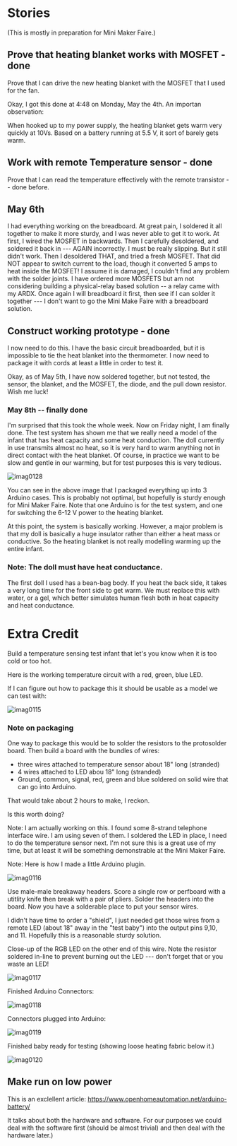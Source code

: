 # Stories

(This is mostly in preparation for Mini Maker Faire.)

## Prove that heating blanket works with MOSFET - done

Prove that I can drive the new heating blanket with the MOSFET that I used for the fan.

Okay, I got this done at 4:48 on Monday, May the 4th.  An importan observation:

When hooked up to my power supply, the heating blanket gets warm very quickly at 10Vs. Based on a battery running at 
5.5 V, it sort of barely gets warm.

## Work with remote Temperature sensor - done

Prove that I can read the temperature effectively with the remote transistor -- done before.

## May 6th

I had everything working on the breadboard.  At great pain, I soldered it all together to make it more sturdy, and I was never able to get it to work.  At first, I wired the MOSFET in backwards.  Then I carefully desoldered, and soldered it back in --- AGAIN incorrectly.  I must be really slipping.  But it still didn't work.  Then I desoldered THAT, and tried a fresh MOSFET.  That did NOT appear to switch current to the load, though it converted 5 amps to heat inside the MOSFET!  I assume it is damaged, I couldn't find any problem with the solder joints.  I have ordered more MOSFETS but am not considering building a physical-relay based solution -- a relay came with my ARDX. Once again I will breadboard it first, then see if I can solder it together --- I don't want to go the Mini Make Faire with a breadboard solution.

## Construct working prototype - done

I now need to do this.  I have the basic circuit breadboarded, but it is impossible to tie the heat blanket into the
thermometer.  I now need to package it with cords at least a little in order to test it.

Okay, as of May 5th, I have now soldered together, but not tested, the sensor, the blanket, and the MOSFET, the diode, and the pull down resistor.  Wish me luck!

### May 8th -- finally done

I'm surprised that this took the whole week.  Now on Friday night, I am finally done.  The test system has shown me that we really need a model of the infant that has heat capacity and some heat conduction.  The doll currently in use transmits almost no heat, so it is very hard to warm anything not in direct contact with the heat blanket.  Of course, in practice we want to be slow and gentle in our warming, but for test purposes this is very tedious.

![imag0128](https://cloud.githubusercontent.com/assets/5296671/7547662/5703b912-f5b7-11e4-86b0-711fdefc3394.jpg)

You can see in the above image that I packaged everything up into 3 Arduino cases. This is probably not optimal, but hopefully is sturdy enough for Mini Maker Faire. Note that one Arduino is for the test system, and one for switching the 6-12 V power to the heating blanket.

At this point, the system is basically working.  However, a major problem is that my doll is basically a huge insulator rather than either a heat mass or conductive.  So the heating blanket is not really modelling warming up the entire infant.  

### Note: The doll must have heat conductance.

The first doll I used has a bean-bag body.  If you heat the back side, it takes a very long time for the front side to get warm.  We must replace this with water, or a gel, which better simulates human flesh both in heat capacity and heat conductance.




# Extra Credit

Build a temperature sensing test infant that let's you know when it is too cold or too hot.

Here is the working temperature circuit with a red, green, blue LED.

If I can figure out how to package this it should be usable as a model we can test with:

![imag0115](https://cloud.githubusercontent.com/assets/5296671/7426473/b4928d2e-ef8b-11e4-9f14-0166d2df42df.jpg)

### Note on packaging

One way to package this would be to solder the resistors to the protosolder board.  Then build a board with the bundles of wires:

* three wires attached to temperature sensor about 18" long (stranded)
* 4 wires attached to LED abou 18" long (stranded)
* Ground, common, signal, red, green and blue soldered on solid wire that can go into Arduino.

That would take about 2 hours to make, I reckon.

Is this worth doing?

Note: I am actually working on this.  I found some 8-strand telephone interface wire.  I am using seven of them.  I soldered the LED in place, I need to do the temperature sensor next.  I'm not sure this is a great use of my time, but at least it will be something demonstrable at the Mini Maker Faire.

Note: Here is how I made a little Arduino plugin.

![imag0116](https://cloud.githubusercontent.com/assets/5296671/7442051/3c631796-f0c7-11e4-911f-d299824b4876.jpg)

Use male-male breakaway headers. Score a single row or perfboard with a utitlity knife then break with a pair of pliers.  Solder the headers into the board.  Now you have a solderable place to put your sensor wires.

I didn't have time to order a "shield", I just needed get those wires from a remote LED (about 18" away in the "test baby") into the output pins 9,10, and 11.  Hopefully this is a reasonable sturdy solution.

Close-up of the RGB LED on the other end of this wire.  Note the resistor soldered in-line to prevent burning out the LED --- don't forget that or you waste an LED!

![imag0117](https://cloud.githubusercontent.com/assets/5296671/7442080/261e49b4-f0c8-11e4-8549-3448a1482c87.jpg)


Finished Arduino Connectors:

![imag0118](https://cloud.githubusercontent.com/assets/5296671/7442635/b8ebe6e6-f0de-11e4-8b23-eeaf36906224.jpg)

Connectors plugged into Arduino:

![imag0119](https://cloud.githubusercontent.com/assets/5296671/7442633/99336824-f0de-11e4-80e2-ecff54ab45ed.jpg)

Finished baby ready for testing (showing loose heating fabric below it.)

![imag0120](https://cloud.githubusercontent.com/assets/5296671/7442632/7a99009a-f0de-11e4-9ade-ce61a629c64e.jpg)


## Make run on low power

This is an exclellent article: https://www.openhomeautomation.net/arduino-battery/

It talks about both the hardware and software.  For our purposes we could deal with the software first (should be almost trivial) and then deal with the hardware later.)


